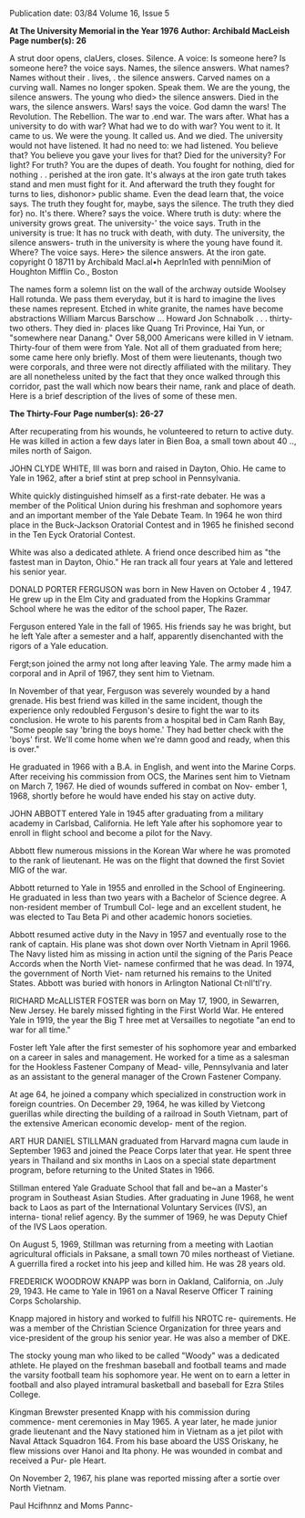Publication date: 03/84
Volume 16, Issue 5

**At The University Memorial in the Year 1976**
**Author: Archibald MacLeish**
**Page number(s): 26**

A strut door opens, claUers, closes. 
Silence. 
A voice: Is someone here? 
Is someone here? the voice says. 
Names, the silence answers. 
What names? 
Names 
without their . lives, . the silence 
answers. 
Carved names on a curving wall. 
Names no longer spoken. 
Speak them. 
We are the young, the silence answers. 
The young who died> the silence answers. 
Died in the wars, the silence answers. 
Wars! says the voice. God damn the wars! 
The Revolution. The Rebellion. 
The war to .end war. The wars after. 
What has a university to do with war? 
What had we to do with war? 
You went to it. 
It came to us. 
We were the young. It called us. And we 
died. 
The university would not have listened. 
It had no need to: we had listened. 
You believe that? You believe 
you gave your lives for that? Died for the 
university? For light? For truth? 
You are the dupes of death. You fought for 
nothing, died for nothing . . 
perished at the iron gate. 
It's always at the iron gate 
truth takes stand and men must fight for it. 
And afterward the truth they fought for 
turns to lies, dishonor> public shame. 
Even the dead learn that, the voice says. 
The truth they fought for, maybe, says the 
silence. 
The truth they died for} no. It's there. 
Where? says the voice. 
Where truth is duty: 
where the university grows great. 
The university-' the voice says. 
Truth in the university is true: 
It has no truck with death, with duty. 
The university, the silence answers-
truth in the university is where 
the young have found it. 
Where? The voice says. 
Here> the silence answers. At the iron gate. 
copyright 0 18711 by Archibald Macl.al•h 
Aeprln1ed with penniMion of Houghton Mifflin Co., Boston 

The names form a solemn list on the 
wall of the archway outside Woolsey 
Hall rotunda. We pass them everyday, 
but it is hard to imagine the lives these 
names represent. 
Etched in white 
granite, 
the 
names 
have 
become 
abstractions 
William 
Marcus 
Barschow ... Howard Jon Schnabolk 
. . . thirty-two others. They died in· 
places like Quang Tri Province, Hai 
Yun, or "somewhere near Danang." 
Over 58,000 Americans were killed 
in V ietnam. Thirty-four of them were 
from Yale. Not all of them graduated 
from here; some came here only briefly. 
Most of them were lieutenants, though 
two were corporals, and three were not 
directly affiliated with the military. 
They are all nonetheless united by the 
fact that they once walked through this 
corridor, past the wall which now bears 
their name, rank and place of death. 
Here is a brief description of the lives 
of some of these men. 


**The Thirty-Four**
**Page number(s): 26-27**

After recuperating from his wounds, 
he volunteered to return to active duty. 
He was killed in action a few days later 
in Bien Boa, a small town about 40 .., 
miles north of Saigon. 

JOHN CLYDE WHITE, III was born 
and raised in Dayton, Ohio. He came 
to Yale in 1962, after a brief stint at 
prep school in Pennsylvania. 

White quickly distinguished himself 
as a first-rate debater. He was a 
member of the Political Union during 
his freshman and sophomore years and 
an important member of the Yale 
Debate Team. In 1964 he won third 
place in the Buck-Jackson Oratorial 
Contest and in 1965 he finished second 
in the Ten Eyck Oratorial Contest. 

White was also a dedicated athlete. A 
friend once described him as "the fastest 
man in Dayton, Ohio." He ran track all 
four years at Yale and lettered his senior 
year. 

DONALD PORTER FERGUSON 
was born in New Haven on October 4 , 
1947. He grew up in the Elm City and 
graduated from the Hopkins Grammar 
School where he was the editor of the 
school paper, The Razer. 

Ferguson entered Yale in the fall of 
1965. His friends say he was bright, but 
he left Yale after a semester and a half, 
apparently disenchanted with the rigors 
of a Yale education. 

Fergt;son joined the army not long 
after leaving Yale. The army made him 
a corporal and in April of 1967, they 
sent him to Vietnam. 

In November of that year, Ferguson 
was severely wounded by a hand 
grenade. His best friend was killed in 
the same incident, though the experience 
only redoubled Ferguson's desire to 
fight the war to its conclusion. He wrote 
to his parents from a hospital bed in 
Cam Ranh Bay, "Some people say 
'bring the boys home.' They had better 
check with the 'boys' first. We'll come 
home when we're damn good and 
ready, when this is over." 

He graduated in 1966 with a B.A. in 
English, and went into the Marine 
Corps. After receiving his commission 
from OCS, the Marines sent him to 
Vietnam on March 7, 1967. He died of 
wounds suffered in combat on Nov-
ember 1, 1968, shortly before he would 
have ended his stay on active duty. 

JOHN ABBOTT entered Yale in 1945 
after graduating from 
a 
military 
academy in Carlsbad, California. He 
left Yale after his sophomore year to 
enroll in flight school and become a 
pilot for the Navy. 

Abbott flew numerous missions in 
the Korean War where he was promoted 
to the rank of lieutenant. He was on the 
flight that downed the first Soviet MIG 
of the war. 

Abbott returned to Yale in 1955 and 
enrolled in the School of Engineering. 
He graduated in less than two years 
with a Bachelor of Science degree. A 
non-resident member of Trumbull Col-
lege and an excellent student, he was 
elected to Tau Beta Pi and other 
academic honors societies. 


Abbott resumed active duty in the 
Navy in 1957 and eventually rose to the 
rank of captain. His plane was shot 
down over North Vietnam in April 
1966. The Navy listed him as missing in 
action until the signing of the Paris 
Peace Accords when the North Viet-
namese confirmed that he was dead. In 
1974, the government of North Viet-
nam returned his remains to the United 
States. Abbott was buried with honors 
in Arlington National Ct·nll'tl'ry. 

RICHARD McALLISTER FOSTER 
was born on May 17, 
1900, 
in 
Sewarren, New Jersey. He barely 
missed fighting in the First World War. 
He entered Yale in 1919, the year the 
Big T hree met at Versailles to negotiate 
"an end to war for all time." 

Foster left Yale after the first semester 
of his sophomore year and embarked on 
a career in sales and management. He 
worked for a time as a salesman for the 
Hookless Fastener Company of Mead-
ville, Pennsylvania and later as an 
assistant to the general manager of the 
Crown Fastener Company. 

At age 64, he joined a company 
which specialized in construction work 
in foreign countries. On December 29, 
1964, he was killed by Vietcong 
guerillas while directing the building of 
a railroad in South Vietnam, part of the 
extensive American economic develop-
ment of the region. 

ART HUR DANIEL STILLMAN 
graduated from Harvard magna cum 
laude in September 1963 and joined the 
Peace Corps later that year. He spent 
three years in Thailand and six months 
in Laos on a special state department 
program, 
before returning to the 
United States in 1966. 

Stillman entered Yale Graduate 
School that fall and be~an a Master's 
program in Southeast Asian Studies. 
After graduating in June 1968, he went 
back to Laos as part of the International 
Voluntary Services (IVS), an interna-
tiona! relief agency. By the summer of 
1969, he was Deputy Chief of the IVS 
Laos operation. 

On August 5, 1969, Stillman was 
returning from a meeting with Laotian 
agricultural officials in Paksane, a small 
town 70 miles northeast of Vietiane. A 
guerrilla fired a rocket into his jeep and 
killed him. He was 28 years old. 

FREDERICK WOODROW KNAPP 
was born in Oakland, California, on 
.July 29, 1943. He came to Yale in 1961 
on a Naval Reserve Officer T raining 
Corps Scholarship. 

Knapp majored in 
history and 
worked to fulfill his NROTC re-
quirements. He was a member of the 
Christian Science Organization for 
three years and vice-president of the 
group his senior year. He was also a 
member of DKE. 

The stocky young man who liked to 
be called "Woody" was a dedicated 
athlete. He played on the freshman 
baseball and football teams and made 
the varsity football team his sophomore 
year. He went on to earn a letter in 
football and also played intramural 
basketball and baseball for Ezra Stiles 
College. 

Kingman Brewster presented Knapp 
with his commission during commence-
ment ceremonies in May 1965. A year 
later, he made junior grade lieutenant 
and the Navy stationed him in Vietnam 
as a jet pilot with Naval Attack 
Squadron 164. From his base aboard 
the USS Oriskany, he flew missions 
over Hanoi and Ita phony. He was 
wounded in combat and received a Pur-
ple Heart. 

On November 2, 1967, his plane was 
reported missing after a sortie over 
North Vietnam. 

Paul Hcifhnnz and Moms Pannc-